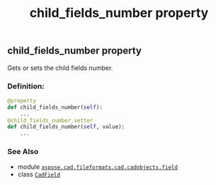 ﻿---
title: child_fields_number property
second_title: Aspose.CAD for Python via .NET API References
description: 
type: docs
weight: 140
url: /aspose.cad.fileformats.cad.cadobjects.field/cadfield/child_fields_number/
is_root: false
---

## child_fields_number property


Gets or sets the child fields number.
### Definition:
```python
@property
def child_fields_number(self):
    ...
@child_fields_number.setter
def child_fields_number(self, value):
    ...
```

### See Also
* module [`aspose.cad.fileformats.cad.cadobjects.field`](../../)
* class [`CadField`](/cad/python-net/aspose.cad.fileformats.cad.cadobjects.field/cadfield)
